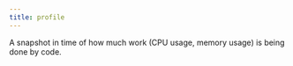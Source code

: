 ```yaml
---
title: profile
---
```

A snapshot in time of how much work (CPU usage, memory usage) is being done by code.